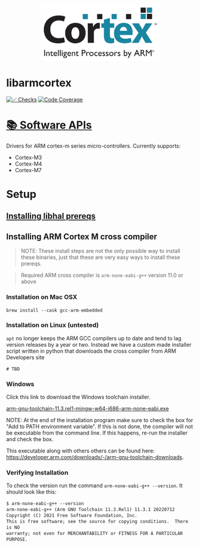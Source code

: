 <p align="center">
  <img height="150" src="logo.svg">
</p>

# libarmcortex

[![✅ Checks](https://github.com/libhal/libarmcortex/actions/workflows/ci.yml/badge.svg)](https://github.com/libhal/libarmcortex/actions/workflows/ci.yml)
[![Code Coverage](https://libhal.github.io/libarmcortex/coverage/coverage.svg)](https://libhal.github.io/libarmcortex/coverage/)

# [📚 Software APIs](https://libhal.github.io/libarmcortex/api)

Drivers for ARM cortex-m series micro-controllers. Currently supports:

* Cortex-M3
* Cortex-M4
* Cortex-M7

# Setup

## [Installing libhal prereqs](https://libhal.github.io/setup/)

## Installing ARM Cortex M cross compiler

> NOTE: These install steps are not the only possible way to install these
> binaries, just that these are very easy ways to install these prereqs.

> Required ARM cross compiler is `arm-none-eabi-g++` version 11.0 or above

### Installation on Mac OSX

```
brew install --cask gcc-arm-embedded
```

### Installation on Linux (untested)

`apt` no longer keeps the ARM GCC compilers up to date and tend to lag version
releases by a year or two. Instead we have a custom made installer script
written in python that downloads the cross compiler from ARM Developers site

```
# TBD
```

### Windows

Click this link to download the Windows toolchain installer.

[arm-gnu-toolchain-11.3.rel1-mingw-w64-i686-arm-none-eabi.exe](https://developer.arm.com/-/media/Files/downloads/gnu/11.3.rel1/binrel/arm-gnu-toolchain-11.3.rel1-mingw-w64-i686-arm-none-eabi.exe?rev=674f6ef06614499dad033db88c3452b3&hash=B2AAC9DBE66448116B07ED6C0BB7B71EAD875426)

NOTE: At the end of the installation program make sure to check the box for
"Add to PATH environment variable". If this is not done, the compiler will not
be executable from the command line. If this happens, re-run the installer and
check the box.

This executable along with others others can be found here:
https://developer.arm.com/downloads/-/arm-gnu-toolchain-downloads.

### Verifying Installation

To check the version run the command `arm-none-eabi-g++ --version`. It should
look like this:

```
$ arm-none-eabi-g++ --version
arm-none-eabi-g++ (Arm GNU Toolchain 11.3.Rel1) 11.3.1 20220712
Copyright (C) 2021 Free Software Foundation, Inc.
This is free software; see the source for copying conditions.  There is NO
warranty; not even for MERCHANTABILITY or FITNESS FOR A PARTICULAR PURPOSE.
```
